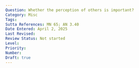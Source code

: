 ```yaml
---
Question: Whether the perception of others is important?
Category: Misc
Tags:
Sutta References: MN 65; AN 3.40
Date Entered: April 2, 2025
Last Revised:
Review Status: Not started
Level: 
Priority: 
Number: 
Draft: true
---
```

